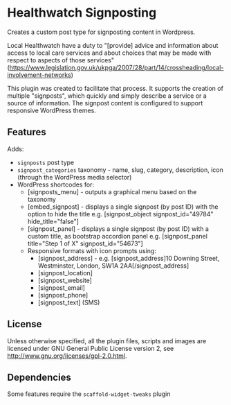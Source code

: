 # Healthwatch Signposting

Creates a custom post type for signposting content in Wordpress.

Local Healthwatch have a duty to "[provide] advice and information about access to local care services and about choices that may be made with respect to aspects of those services" (https://www.legislation.gov.uk/ukpga/2007/28/part/14/crossheading/local-involvement-networks)

This plugin was created to facilitate that process. It supports the creation of multiple "signposts", which quickly and simply describe a service or a source of information. The signpost content is configured to support responsive WordPress themes.

## Features

Adds:

* ```signposts``` post type
* ```signpost_categories``` taxonomy - name, slug, category, description, icon (through the WordPress media selector)
* WordPress shortcodes for:
  * [signposts_menu] - outputs a graphical menu based on the taxonomy
  * [embed_signpost] - displays a single signpost (by post ID) with the option to hide the title e.g. [signpost_object signpost_id="49784" hide_title="false"]
  * [signpost_panel] - displays a single signpost (by post ID) with a custom title, as bootstrap accordion panel e.g. [signpost_panel title="Step 1 of X" signpost_id="54673"] 
  * Responsive formats with icon prompts using:
    * [signpost_address] - e.g. [signpost_address]10 Downing Street, Westminster, London, SW1A 2AA[/signpost_address]
    * [signpost_location]
    * [signpost_website]
    * [signpost_email]
    * [signpost_phone]
    * [signpost_text] (SMS)

## License
Unless otherwise specified, all the plugin files, scripts and images are licensed under GNU General Public License version 2, see http://www.gnu.org/licenses/gpl-2.0.html.

## Dependencies

Some features require the ```scaffold-widget-tweaks``` plugin
